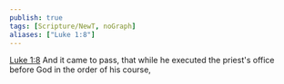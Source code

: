 ```yaml
---
publish: true
tags: [Scripture/NewT, noGraph]
aliases: ["Luke 1:8"]
---
```

[Luke 1:8](https://churchofjesuschrist.org/study/scriptures/nt/luke/1?lang=eng&id=p8#p8) And it came to pass, that while he executed the priest's office before God in the order of his course,
